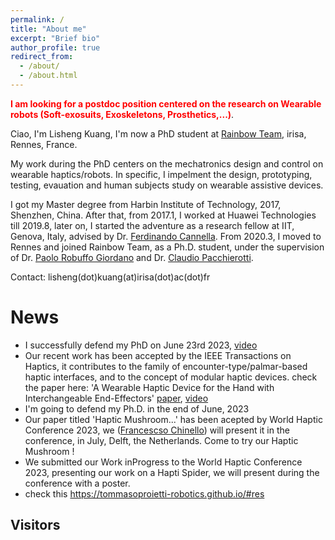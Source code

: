 ```yaml
---
permalink: /
title: "About me"
excerpt: "Brief bio"
author_profile: true
redirect_from:
  - /about/
  - /about.html
---
```


<span style="color:red"> **I am looking for a postdoc position centered on the research on Wearable robots (Soft-exosuits, Exoskeletons, Prosthetics,...)**</span>.

Ciao, I'm Lisheng Kuang, I'm now a PhD student at [Rainbow Team](https://team.inria.fr/rainbow/fr/author/lkuang/), irisa, Rennes, France. 

My work during the PhD centers on the mechatronics design and control on wearable haptics/robots. In specific, I impelment the design, prototyping, testing, evauation and human subjects study on wearable assistive devices. 

I got my Master degree from Harbin Institute of Technology, 2017, Shenzhen, China. 
After that, from 2017.1, I worked at Huawei Technologies till 2019.8, 
later on, I started the adventure as a research fellow at IIT, Genova, Italy, advised by Dr. [Ferdinando Cannella](https://www.iit.it/people-details/-/people/ferdinando-cannella). 
From 2020.3, I moved to Rennes and joined Rainbow Team, as a Ph.D. student, under the supervision of Dr. [Paolo Robuffo Giordano](https://team.inria.fr/rainbow/fr/team/prg/) and Dr. [Claudio Pacchierotti](https://team.inria.fr/rainbow/fr/team/claudio-pacchierotti/).

Contact: lisheng(dot)kuang(at)irisa(dot)ac(dot)fr



# News
* I successfully defend my PhD on June 23rd 2023, [video](https://youtube.com/live/rkTij_Y27F0)
* Our recent work has been accepted by the IEEE Transactions on Haptics, it contributes to the family of encounter-type/palmar-based haptic interfaces, and to the concept of modular haptic devices. check the paper here: 'A Wearable Haptic Device for the Hand with Interchangeable End-Effectors' [paper](https://ieeexplore.ieee.org/document/10148827), [video](https://www.youtube.com/watch?v=1rs0s9UN2fI)
* I'm going to defend my Ph.D. in the end of June, 2023
* Our paper titled 'Haptic Mushroom...' has been acepted by World Haptic Conference 2023, we ([Francescso Chinello](https://pure.au.dk/portal/en/persons/id(accad1e3-5976-4e97-80aa-660e721126bd).html)) will present it in the conference, in July, Delft, the Netherlands. Come to try our Haptic Mushroom !
* We submitted our Work inProgress to the World Haptic Conference 2023, presenting our work on a Hapti Spider, we will present during the conference with a poster.
* check this https://tommasoproietti-robotics.github.io/#res
  
## Visitors
<!--- <div style="display:inline-block;width:300px;"><script type="text/javascript" src="//rf.revolvermaps.com/0/0/7.js?i=5s2tz6kw2w2&amp;m=0&amp;c=ff0000&amp;cr1=ffffff&amp;sx=0" async="async"></script></div> -->
<script type="text/javascript" src="//rf.revolvermaps.com/0/0/6.js?i=58kke8vygs7&amp;m=7&amp;c=e63100&amp;cr1=ffffff&amp;f=arial&amp;l=0&amp;bv=90&amp;lx=-420&amp;ly=420&amp;hi=20&amp;he=7&amp;hc=a8ddff&amp;rs=80" async="async"></script>
<!-- Google tag (gtag.js) 
<script async src="https://www.googletagmanager.com/gtag/js?id=G-H8KEBJGY89"></script>
<script>
  window.dataLayer = window.dataLayer || [];
  function gtag(){dataLayer.push(arguments);}
  gtag('js', new Date());

  gtag('config', 'G-H8KEBJGY89');
</script>
-->
